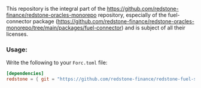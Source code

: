 This repository is the integral part of the https://github.com/redstone-finance/redstone-oracles-monorepo repository,
especially of the fuel-connector package (https://github.com/redstone-finance/redstone-oracles-monorepo/tree/main/packages/fuel-connector)
and is subject of all their licenses.

### Usage:

Write the following to your `Forc.toml` file:

```toml
[dependencies]
redstone = { git = "https://github.com/redstone-finance/redstone-fuel-sdk", tag = "testnet-0.61.2" }
```

